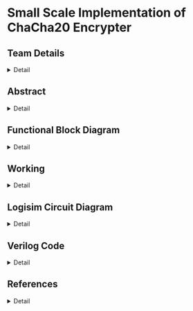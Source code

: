 # Small Scale Implementation of ChaCha20 Encrypter

<!-- First Section -->

## Team Details

<details>
  <summary>Detail</summary>

> Semester: 3rd Sem B. Tech. CSE

> Section: S1

> Team ID: 19

> Member-1: Akhil Sakthieswaran, 231CS108, akhilsakthieswaran.231cs108@nitk.edu.in

> Member-2: Raunil Singh, 231CS148, raunilsingh.231cs148@nitk.edu.in

> Member-3: Sanjay S Bhat, 231CS153, sanjay.231cs153@nitk.edu.in

</details>

<!-- Second Section -->

## Abstract

<details>
  <summary>Detail</summary>
  
  > 
Implementing ChaCha20 on a small-scale hardware system offers an efficient and secure solution for resource-constrained devices like IoT and embedded systems. Its lightweight design ensures low power consumption and high performance without specialized hardware, whileproviding robust encryption, making it ideal for real-time data protection in energy-sensitive applications.<p>

The problem statement we are dealing with in our project is developing a hardware circuit implementation of the ChaCha20 encryption algorithm to enhance throughput, reduce latency, and minimize power consumption. Our design is planned to enable efficient processing for secure communications in embedded systems, addressing limitations found in software implementations while ensuring adaptability for various applications and maintaining high security standards.<p>

The main features of our project include removing the very drawbacks in the implementation of the chacha20 algorithm without using circuits. High latency in software can hinder real-time applications,which can be dealt with using circuits,as hardware circuits can reduce processing time through dedicated data paths and pipelining. Software often consumes more power due to CPU overhead.On the other hand,circuits can be designed for low power operation, ideal for battery-operated devices.Another major pro of using hardware circuits to implement the chacha20 algorithm is that hardware circuits can mitigate certain side-channel attacks through physical design features, enhancing overall security.Finally, software may require significant RAM and CPU resources. Circuits can use smaller, dedicated memory and logic components for efficiency,leading to significant optimization of the implementation

</details>

## Functional Block Diagram

<details>
  <summary>Detail</summary>

> ![image](Block_Diagram/Block-Diagram.png)

</details>

<!-- Third Section -->

## Working

<details>
  <summary>Detail</summary>

> Explain how your model works with the help of a functional table (compulsory) followed by the flowchart.

</details>

<!-- Fourth Section -->

## Logisim Circuit Diagram

<details>
  <summary>Detail</summary>

>

### Instructions:

```
Step 1:
Set initial counter value, 8-bit key and nonce.

Step 2:
Set lock to 1 to lock the initial counter value and then set it back to 0.

Step 3:
To give inputs, use the switches for 0 and 1 respectivetly. For example, to give input 1, set '1 switch' to 1, read the output bit and then set it back to 0. Continue the same process for all the input bits.

Step 4:
To reset the circuit the lock can simply be turned to 1 and then set to 0.
```

### Overall Circuit:

![image](Snapshots/Logisim_Circuit_Components/main.png)

### Key Stream Generator:

![image](Snapshots/Logisim_Circuit_Components/key_stream_generator.png)

### Bit Selector:

![image](Snapshots/Logisim_Circuit_Components/bit_selector.png)

### Decoder:

![image](Snapshots/Logisim_Circuit_Components/decoder.png)

### Quarter Round Generator:

![image](Snapshots/Logisim_Circuit_Components/quarter_round_generator.png)

### 2-bit Counter:

![image](Snapshots/Logisim_Circuit_Components/2_bit_counter.png)

### Plain Text Input:

![image](Snapshots/Logisim_Circuit_Components/plain_text_input.png)

</details>

<!-- Fifth Section -->

## Verilog Code

<details>
  <summary>Detail</summary>

>

### Encrpytion Module:

```verilog
//quarter round generator module
module qrg (
    input A, B, C, D,         // 4 inputs
    output reg a, b, c, d     // 4 outputs
);

    always @(*) begin
        case ({A, B, C, D})
            4'b0000: {a, b, c, d} = 4'b0000;
            4'b0001: {a, b, c, d} = 4'b1010;
            4'b0010: {a, b, c, d} = 4'b1101;
            4'b0011: {a, b, c, d} = 4'b0111;
            4'b0100: {a, b, c, d} = 4'b1110;
            4'b0101: {a, b, c, d} = 4'b0100;
            4'b0110: {a, b, c, d} = 4'b0011;
            4'b0111: {a, b, c, d} = 4'b1001;
            4'b1000: {a, b, c, d} = 4'b0101;
            4'b1001: {a, b, c, d} = 4'b1111;
            4'b1010: {a, b, c, d} = 4'b1000;
            4'b1011: {a, b, c, d} = 4'b0010;
            4'b1100: {a, b, c, d} = 4'b1011;
            4'b1101: {a, b, c, d} = 4'b0001;
            4'b1110: {a, b, c, d} = 4'b0110;
            4'b1111: {a, b, c, d} = 4'b1100;
        endcase
    end
endmodule

//2-bit counter module
module two_bit_counter (
    input wire clk,         // Clock input
    input wire reset,       // Asynchronous reset input
    input wire [1:0] init_value, // Initial value input
    input wire lock,        // Lock input to set initial value
    output reg [1:0] count  // 2-bit counter output
);

    always @(posedge clk or posedge reset or posedge lock) begin
        if (reset) begin
            count <= 2'b00;  // Reset counter to 0
        end else if (lock) begin
            count <= init_value;  // Set counter to initial value
        end else begin
            count <= count + 1;  // Increment counter
        end
    end
endmodule

//key stream generator module
module ksg (
    input [3:0] constant,
    input [7:0] key,
    input [1:0] counter,
    input [1:0] nonce,
    output [3:0] final_out1,
    output [3:0] final_out2,
    output [3:0] final_out3,
    output [3:0] final_out4
);
    wire [3:0] qrg_out1, qrg_out2, qrg_out3, qrg_out4;

    // First round of qrg instances with reversed input bits
    qrg qrg1 (
        .A(constant[3]), // Reversed
        .B(key[7]),      // Reversed
        .C(key[6]),      // Reversed
        .D(counter[1]),  // Reversed
        .a(qrg_out1[0]),
        .b(qrg_out1[1]),
        .c(qrg_out1[2]),
        .d(qrg_out1[3])
    );

    qrg qrg2 (
        .A(constant[2]), // Reversed
        .B(key[5]),      // Reversed
        .C(key[4]),      // Reversed
        .D(counter[0]),  // Reversed
        .a(qrg_out2[0]),
        .b(qrg_out2[1]),
        .c(qrg_out2[2]),
        .d(qrg_out2[3])
    );

    qrg qrg3 (
        .A(constant[1]), // Reversed
        .B(key[3]),      // Reversed
        .C(key[2]),      // Reversed
        .D(nonce[1]),    // Reversed
        .a(qrg_out3[0]),
        .b(qrg_out3[1]),
        .c(qrg_out3[2]),
        .d(qrg_out3[3])
    );

    qrg qrg4 (
        .A(constant[0]), // Reversed
        .B(key[1]),      // Reversed
        .C(key[0]),      // Reversed
        .D(nonce[0]),    // Reversed
        .a(qrg_out4[0]),
        .b(qrg_out4[1]),
        .c(qrg_out4[2]),
        .d(qrg_out4[3])
    );

    // Second round of qrg instances with cyclic input bits
    qrg qrg5 (
        .A(qrg_out1[0]),
        .B(qrg_out2[1]),
        .C(qrg_out3[2]),
        .D(qrg_out4[3]),
        .a(final_out1[3]),
        .b(final_out1[2]),
        .c(final_out1[1]),
        .d(final_out1[0])
    );

    qrg qrg6 (
        .A(qrg_out1[1]),
        .B(qrg_out2[2]),
        .C(qrg_out3[3]),
        .D(qrg_out4[0]),
        .a(final_out2[3]),
        .b(final_out2[2]),
        .c(final_out2[1]),
        .d(final_out2[0])
    );

    qrg qrg7 (
        .A(qrg_out1[2]),
        .B(qrg_out2[3]),
        .C(qrg_out3[0]),
        .D(qrg_out4[1]),
        .a(final_out3[3]),
        .b(final_out3[2]),
        .c(final_out3[1]),
        .d(final_out3[0])
    );

    qrg qrg8 (
        .A(qrg_out1[3]),
        .B(qrg_out2[0]),
        .C(qrg_out3[1]),
        .D(qrg_out4[2]),
        .a(final_out4[3]),
        .b(final_out4[2]),
        .c(final_out4[1]),
        .d(final_out4[0])
    );
endmodule

//plain text input module
module plain_text (
    input wire plain_text_input1,       // First input bit
    input wire plain_text_input2,       // Second input bit
    output wire flag,      // Flag output, set to 1 if any input bit is 1
    output wire bit_value  // Output the bit value that is set
);

    // Set the flag if any of the input bits is 1
    or(flag,plain_text_input1,plain_text_input2);

    // Output the bit value that is set (1 if bit1 is set, otherwise 0)
    assign bit_value = plain_text_input1 ? 1'b1 : 1'b0;
endmodule

//bit selector for final output
module four_counter (
    input clk,                // Clock input
    input reset,              // Reset input
    input lock,               // Lock signal
    output reg [3:0] count    // 4-bit counter output
);

    always @(posedge clk or posedge reset) begin
        if (reset) begin
            count <= 4'b0000;  // Reset counter to 0
        end else if (lock) begin
            count <= 4'b1111;  // Set counter to 16 (4'b1111)
        end else begin
            count <= count + 1; // Increment counter
        end
    end
endmodule

module bit_selector (
    input [15:0] data_in,     // 16-bit input data
    input [3:0] clock_in,     // 4-bit input clock
    output reg out            // Selected bit output
);

    // Decoder logic
    always @(*) begin
        case (clock_in)
            4'b0000: out = data_in[15];  // Clock 0 selects last bit
            4'b0001: out = data_in[14];  // Clock 1 selects second-to-last bit
            4'b0010: out = data_in[13];
            4'b0011: out = data_in[12];
            4'b0100: out = data_in[11];
            4'b0101: out = data_in[10];
            4'b0110: out = data_in[9];
            4'b0111: out = data_in[8];
            4'b1000: out = data_in[7];
            4'b1001: out = data_in[6];
            4'b1010: out = data_in[5];
            4'b1011: out = data_in[4];
            4'b1100: out = data_in[3];
            4'b1101: out = data_in[2];
            4'b1110: out = data_in[1];
            4'b1111: out = data_in[0];  // Clock 15 selects first bit
            default: out = 1'b0;
        endcase
    end
endmodule

//main module
module main (
    input wire clk,
    input wire reset,
    input wire [7:0] key,
    input wire [1:0] nonce,
    input wire  plain_text_input1,
    input wire plain_text_input2,
    input wire [1:0] init_value,
    input wire lock,  // Lock input for both counter and bit selector
    output wire final_output
);

    // Internal signals
    wire [1:0] counter_output;
    wire [3:0] ksg_output1, ksg_output2, ksg_output3, ksg_output4;
    wire [3:0] constant = 4'b1101;

    wire bit_selector_output;
    wire plain_text_flag;
    wire plain_text_bit_value;

    // Instantiate the two_bit_counter
    two_bit_counter counter_uut (
        .clk(plain_text_flag),
        .reset(reset),
        .init_value(init_value),
        .lock(lock),
        .count(counter_output)
    );

    // Instantiate the ksg module
    ksg ksg_uut (
        .constant(constant),
        .key(key),
        .counter(counter_output),
        .nonce(nonce),
        .final_out1(ksg_output1),
        .final_out2(ksg_output2),
        .final_out3(ksg_output3),
        .final_out4(ksg_output4)
    );

    // Instantiate the plain-text input module
    plain_text plain_text_uut (
        .plain_text_input1(plain_text_input1),
        .plain_text_input2(plain_text_input2),
        .flag(plain_text_flag),
        .bit_value(plain_text_bit_value)
    );

    // Concatenate ksg outputs to form a 16-bit input for bit selector
    wire [15:0] ksg_combined_output = {ksg_output1, ksg_output2, ksg_output3, ksg_output4};
    wire [3:0] four_out;

    four_counter counter_4 (
        .clk(plain_text_flag),
        .reset(reset),
        .lock(lock),
        .count(four_out)
    );

    // Instantiate the bit selector
    bit_selector bit_selector_uut (
        .data_in(ksg_combined_output),
        .clock_in(four_out),  // Use counter output as part of clock input
        // .lock(lock),
        .out(bit_selector_output)
    );

    // XOR the bit selector output with the plain-text bit value
    assign final_output = bit_selector_output ^ plain_text_bit_value;
endmodule
```

### Testbench:

```verilog
//testbench for main module
module main_tb;
    // Inputs
    reg clk;
    reg reset;
    reg [7:0] key;
    reg [1:0] nonce;
    reg  plain_text_input1;
    reg plain_text_input2;
    reg lock;
    reg [1:0] init_value;

    // Outputs
    wire final_output;

    // Instantiate the main module
    main uut (
        .clk(clk),
        .reset(reset),
        .key(key),
        .nonce(nonce),
        .plain_text_input1(plain_text_input1),
        .plain_text_input2(plain_text_input2),
        .init_value(init_value),
        .lock(lock),
        .final_output(final_output)
    );

    // Clock generation
    initial begin
        clk = 0;
        forever #5 clk = ~clk; // 10ns period clock
    end

    // Test sequence
    initial begin
        // Initialize inputs
        reset = 1;
        key = 8'h00;
        nonce = 2'b00;
        plain_text_input1 = 1'b0;
        plain_text_input2 = 1'b0;
        lock = 0;
        init_value = 2'b00;

        // Dump waveform data
        $dumpfile("ChaCha.vcd");
        $dumpvars(0, main_tb);

        // Apply test vectors
        #10 reset=0;
        #10 key = 8'b11011011; nonce = 2'b11; lock = 1;init_value = 2'b01;
        #10 lock = 0;
        #10 plain_text_input1 = 1'b1;
        #10 plain_text_input1 = 1'b0;
        #10 plain_text_input1 = 1'b1;
        #10 plain_text_input1 = 1'b0;
        #10 plain_text_input1 = 1'b1;
        #10 plain_text_input1 = 1'b0;

        // #50 reset = 1;
        #10 reset = 0; key = 8'b11011011; nonce = 2'b00; plain_text_input1 = 1'b0;;

        // Finish simulation
        #100 $finish;
    end

    initial begin
        // Monitor the outputs
        $monitor("At time %t, key = %b, nonce = %b, plain_text_input1 = %b,plain_text_input0 = %b, lock = %b, counter_init_value = %b, final_output = %b",
                 $time, key, nonce, plain_text_input1,plain_text_input2, lock, init_value,final_output);
    end
endmodule


```

</details>

## References

<details>
  <summary>Detail</summary>
  
>
1. ComputerPhile - YouTube<br>
https://youtu.be/UeIpq-C-GSA?si=nAy34VoO6TG0Eg_5<p>
2. ChaCha20 and Poly1305 for IETF Protocols<br> https://datatracker.ietf.org/doc/html/rfc7539<p>
3. Wikipedia<br>
https://en.wikipedia.org/wiki/ChaCha20-Poly1305
   
</details>
